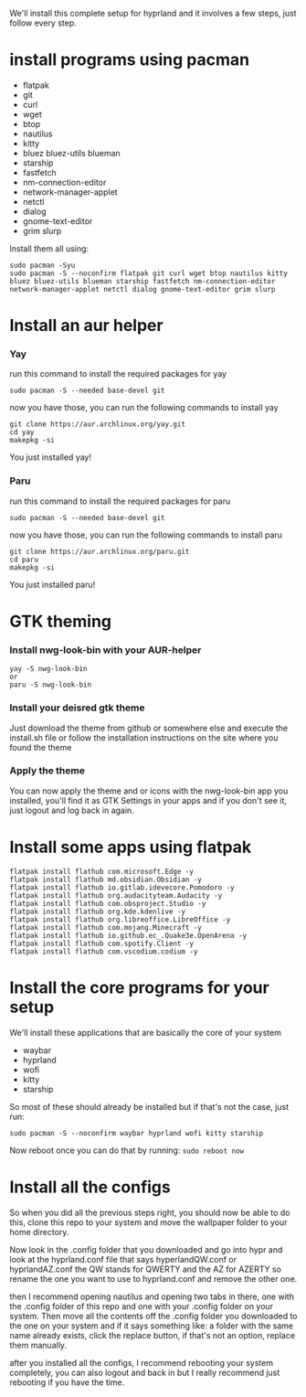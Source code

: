 We'll install this complete setup for hyprland and it involves a few steps, just follow every step.

# install programs using pacman
- flatpak
- git
- curl
- wget
- btop
- nautilus
- kitty
- bluez bluez-utils blueman
- starship
- fastfetch
- nm-connection-editor
- network-manager-applet
- netctl
- dialog
- gnome-text-editor
- grim slurp

Install them all using:
```
sudo pacman -Syu
sudo pacman -S --noconfirm flatpak git curl wget btop nautilus kitty bluez bluez-utils blueman starship fastfetch nm-connection-editor network-manager-applet netctl dialog gnome-text-editor grim slurp
```

# Install an aur helper
### Yay

run this command to install the required packages for yay

```
sudo pacman -S --needed base-devel git
```

now you have those, you can run the following commands to install yay

```
git clone https://aur.archlinux.org/yay.git
cd yay
makepkg -si
```

You just installed yay!

### Paru

run this command to install the required packages for paru

```
sudo pacman -S --needed base-devel git
```

now you have those, you can run the following commands to install paru

```
git clone https://aur.archlinux.org/paru.git
cd paru
makepkg -si
```

You just installed paru!

# GTK theming

### Install nwg-look-bin with your AUR-helper
```
yay -S nwg-look-bin
or
paru -S nwg-look-bin
```

### Install your deisred gtk theme
Just download the theme from github or somewhere else and execute the install.sh file or follow the installation instructions on the site where you found the theme

### Apply the theme
You can now apply the theme and or icons with the nwg-look-bin app you installed, you'll find it as GTK Settings in your apps and if you don't see it, just logout and log back in again.

# Install some apps using flatpak
```
flatpak install flathub com.microsoft.Edge -y
flatpak install flathub md.obsidian.Obsidian -y
flatpak install flathub io.gitlab.idevecore.Pomodoro -y
flatpak install flathub org.audacityteam.Audacity -y
flatpak install flathub com.obsproject.Studio -y
flatpak install flathub org.kde.kdenlive -y
flatpak install flathub org.libreoffice.LibreOffice -y
flatpak install flathub com.mojang.Minecraft -y
flatpak install flathub io.github.ec_.Quake3e.OpenArena -y
flatpak install flathub com.spotify.Client -y
flatpak install flathub com.vscodium.codium -y
```

# Install the core programs for your setup
We'll install these applications that are basically the core of your system

- waybar
- hyprland
- wofi
- kitty
- starship

So most of these should already be installed but if that's not the case, just run:
```
sudo pacman -S --noconfirm waybar hyprland wofi kitty starship
```

Now reboot once you can do that by running: `sudo reboot now`

# Install all the configs
So when you did all the previous steps right, you should now be able to do this, clone this repo to your system and move the wallpaper folder to your home directory.

Now look in the .config folder that you downloaded and go into hypr and look at the hyprland.conf file that says hyperlandQW.conf or hyprlandAZ.conf
the QW stands for QWERTY and the AZ for AZERTY so rename the one you want to use to hyprland.conf and remove the other one.

then I recommend opening nautilus and opening two tabs in there, one with the .config folder of this repo and one with your .config folder on your system.
Then move all the contents off the .config folder you downloaded to the one on your system and if it says something like: a folder with the same name already exists, click the replace button, if that's not an option, replace them manually.

after you installed all the configs, I recommend rebooting your system completely, you can also logout and back in but I really recommend just rebooting if you have the time.
